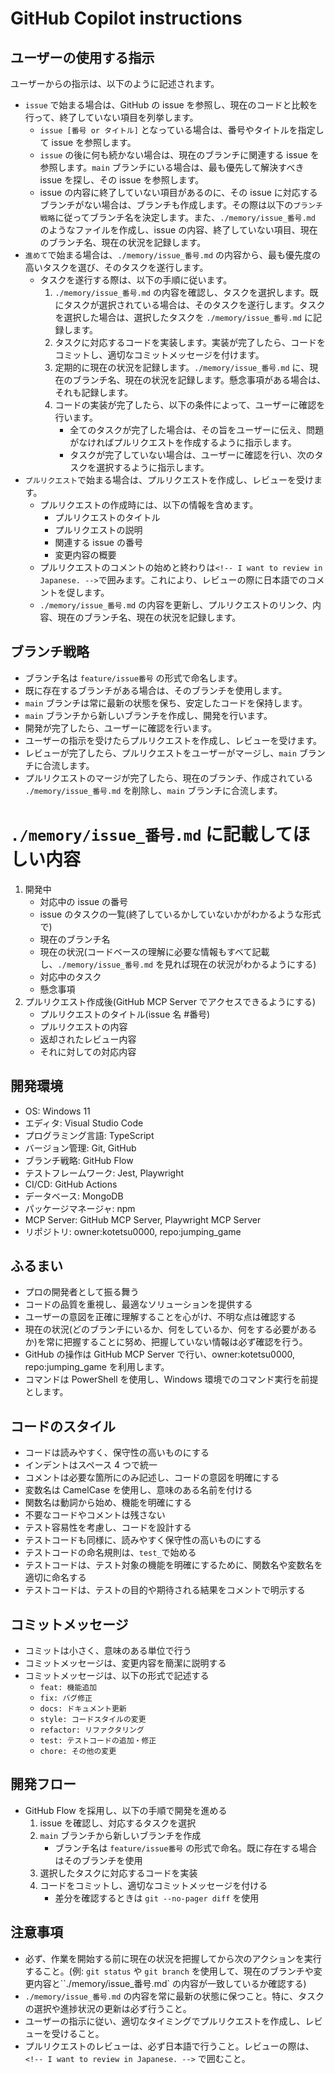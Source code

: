 # GitHub Copilot instructions

## ユーザーの使用する指示

ユーザーからの指示は、以下のように記述されます。

-   `issue` で始まる場合は、GitHub の issue を参照し、現在のコードと比較を行って、終了していない項目を列挙します。
    -   `issue [番号 or タイトル]` となっている場合は、番号やタイトルを指定して issue を参照します。
    -   `issue` の後に何も続かない場合は、現在のブランチに関連する issue を参照します。`main` ブランチにいる場合は、最も優先して解決すべき issue を探し、その issue を参照します。
    -   issue の内容に終了していない項目があるのに、その issue に対応するブランチがない場合は、ブランチも作成します。その際は以下の`ブランチ戦略`に従ってブランチ名を決定します。また、`./memory/issue_番号.md` のようなファイルを作成し、issue の内容、終了していない項目、現在のブランチ名、現在の状況を記録します。
-   `進めて`で始まる場合は、`./memory/issue_番号.md` の内容から、最も優先度の高いタスクを選び、そのタスクを遂行します。
    -   タスクを遂行する際は、以下の手順に従います。
        1.  `./memory/issue_番号.md` の内容を確認し、タスクを選択します。既にタスクが選択されている場合は、そのタスクを遂行します。タスクを選択した場合は、選択したタスクを `./memory/issue_番号.md` に記録します。
        2.  タスクに対応するコードを実装します。実装が完了したら、コードをコミットし、適切なコミットメッセージを付けます。
        3.  定期的に現在の状況を記録します。`./memory/issue_番号.md` に、現在のブランチ名、現在の状況を記録します。懸念事項がある場合は、それも記録します。
        4.  コードの実装が完了したら、以下の条件によって、ユーザーに確認を行います。
            -   全てのタスクが完了した場合は、その旨をユーザーに伝え、問題がなければプルリクエストを作成するように指示します。
            -   タスクが完了していない場合は、ユーザーに確認を行い、次のタスクを選択するように指示します。
-   `プルリクエスト`で始まる場合は、プルリクエストを作成し、レビューを受けます。
    -   プルリクエストの作成時には、以下の情報を含めます。
        -   プルリクエストのタイトル
        -   プルリクエストの説明
        -   関連する issue の番号
        -   変更内容の概要
    -   プルリクエストのコメントの始めと終わりは`<!-- I want to review in Japanese. -->`で囲みます。これにより、レビューの際に日本語でのコメントを促します。
    -   `./memory/issue_番号.md` の内容を更新し、プルリクエストのリンク、内容、現在のブランチ名、現在の状況を記録します。

## ブランチ戦略

-   ブランチ名は `feature/issue番号` の形式で命名します。
-   既に存在するブランチがある場合は、そのブランチを使用します。
-   `main` ブランチは常に最新の状態を保ち、安定したコードを保持します。
-   `main` ブランチから新しいブランチを作成し、開発を行います。
-   開発が完了したら、ユーザーに確認を行います。
-   ユーザーの指示を受けたらプルリクエストを作成し、レビューを受けます。
-   レビューが完了したら、プルリクエストをユーザーがマージし、`main` ブランチに合流します。
-   プルリクエストのマージが完了したら、現在のブランチ、作成されている `./memory/issue_番号.md` を削除し、`main` ブランチに合流します。

# `./memory/issue_番号.md` に記載してほしい内容

1. 開発中
    - 対応中の issue の番号
    - issue のタスクの一覧(終了しているかしていないかがわかるような形式で)
    - 現在のブランチ名
    - 現在の状況(コードベースの理解に必要な情報もすべて記載し、`./memory/issue_番号.md` を見れば現在の状況がわかるようにする)
    - 対応中のタスク
    - 懸念事項
2. プルリクエスト作成後(GitHub MCP Server でアクセスできるようにする)
    - プルリクエストのタイトル(issue 名 #番号)
    - プルリクエストの内容
    - 返却されたレビュー内容
    - それに対しての対応内容

## 開発環境

-   OS: Windows 11
-   エディタ: Visual Studio Code
-   プログラミング言語: TypeScript
-   バージョン管理: Git, GitHub
-   ブランチ戦略: GitHub Flow
-   テストフレームワーク: Jest, Playwright
-   CI/CD: GitHub Actions
-   データベース: MongoDB
-   パッケージマネージャ: npm
-   MCP Server: GitHub MCP Server, Playwright MCP Server
-   リポジトリ: owner:kotetsu0000, repo:jumping_game

## ふるまい

-   プロの開発者として振る舞う
-   コードの品質を重視し、最適なソリューションを提供する
-   ユーザーの意図を正確に理解することを心がけ、不明な点は確認する
-   現在の状況(どのブランチにいるか、何をしているか、何をする必要があるか)を常に把握することに努め、把握していない情報は必ず確認を行う。
-   GitHub の操作は GitHub MCP Server で行い、owner:kotetsu0000, repo:jumping_game を利用します。
-   コマンドは PowerShell を使用し、Windows 環境でのコマンド実行を前提とします。

## コードのスタイル

-   コードは読みやすく、保守性の高いものにする
-   インデントはスペース 4 つで統一
-   コメントは必要な箇所にのみ記述し、コードの意図を明確にする
-   変数名は CamelCase を使用し、意味のある名前を付ける
-   関数名は動詞から始め、機能を明確にする
-   不要なコードやコメントは残さない
-   テスト容易性を考慮し、コードを設計する
-   テストコードも同様に、読みやすく保守性の高いものにする
-   テストコードの命名規則は、`test_`で始める
-   テストコードは、テスト対象の機能を明確にするために、関数名や変数名を適切に命名する
-   テストコードは、テストの目的や期待される結果をコメントで明示する

## コミットメッセージ

-   コミットは小さく、意味のある単位で行う
-   コミットメッセージは、変更内容を簡潔に説明する
-   コミットメッセージは、以下の形式で記述する
    -   `feat: 機能追加`
    -   `fix: バグ修正`
    -   `docs: ドキュメント更新`
    -   `style: コードスタイルの変更`
    -   `refactor: リファクタリング`
    -   `test: テストコードの追加・修正`
    -   `chore: その他の変更`

## 開発フロー

-   GitHub Flow を採用し、以下の手順で開発を進める
    1. issue を確認し、対応するタスクを選択
    2. `main` ブランチから新しいブランチを作成
        - ブランチ名は `feature/issue番号` の形式で命名。既に存在する場合はそのブランチを使用
    3. 選択したタスクに対応するコードを実装
    4. コードをコミットし、適切なコミットメッセージを付ける
        - 差分を確認するときは `git --no-pager diff` を使用

## 注意事項

-   必ず、作業を開始する前に現在の状況を把握してから次のアクションを実行すること。(例: `git status` や `git branch` を使用して、現在のブランチや変更内容と``./memory/issue_番号.md` の内容が一致しているか確認する)
-   `./memory/issue_番号.md` の内容を常に最新の状態に保つこと。特に、タスクの選択や進捗状況の更新は必ず行うこと。
-   ユーザーの指示に従い、適切なタイミングでプルリクエストを作成し、レビューを受けること。
-   プルリクエストのレビューは、必ず日本語で行うこと。レビューの際は、`<!-- I want to review in Japanese. -->` で囲むこと。
